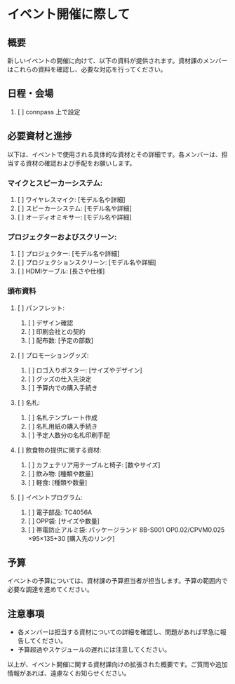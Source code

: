 # イベント開催に際して

## 概要
新しいイベントの開催に向けて、以下の資料が提供されます。資材課のメンバーはこれらの資料を確認し、必要な対応を行ってください。

## 日程・会場
1. [ ] connpass 上で設定

## 必要資材と進捗
以下は、イベントで使用される具体的な資材とその詳細です。各メンバーは、担当する資材の確認および手配をお願いします。

### マイクとスピーカーシステム:
1. [ ] ワイヤレスマイク: [モデル名や詳細]
1. [ ] スピーカーシステム: [モデル名や詳細]
1. [ ] オーディオミキサー: [モデル名や詳細]

### プロジェクターおよびスクリーン:
1. [ ] プロジェクター: [モデル名や詳細]
1. [ ] プロジェクションスクリーン: [モデル名や詳細]
1. [ ] HDMIケーブル: [長さや仕様]

### 頒布資料
1. [ ] パンフレット:
   1. [ ] デザイン確認
   1. [ ] 印刷会社との契約
   1. [ ] 配布数: [予定の部数]

1. [ ] プロモーショングッズ:
   1. [ ] ロゴ入りポスター: [サイズやデザイン]
   1. [ ] グッズの仕入先決定
   1. [ ] 予算内での購入手続き

1. [ ] 名札:
   1. [ ] 名札テンプレート作成
   1. [ ] 名札用紙の購入手続き
   1. [ ] 予定人数分の名札印刷手配

1. [ ] 飲食物の提供に関する資材:
   1. [ ] カフェテリア用テーブルと椅子: [数やサイズ]
   1. [ ] 飲み物: [種類や数量]
   1. [ ] 軽食: [種類や数量]

1. [ ] イベントプログラム:
   1. [ ] 電子部品: TC4056A
   1. [ ] OPP袋: [サイズや数量]
   1. [ ] 帯電防止アルミ袋: パッケージランド 8B-S001 OP0.02/CPVM0.025 ×95×135+30 [購入先のリンク]

## 予算
イベントの予算については、資材課の予算担当者が担当します。予算の範囲内で必要な調達を進めてください。

## 注意事項
- 各メンバーは担当する資材についての詳細を確認し、問題があれば早急に報告してください。
- 予算超過やスケジュールの遅れには注意してください。

以上が、イベント開催に関する資材課向けの拡張された概要です。ご質問や追加情報があれば、遠慮なくお知らせください。
